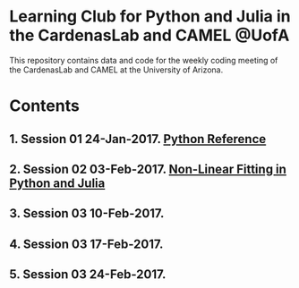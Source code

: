 # Learning Club for Python and Julia in the CardenasLab and CAMEL @UofA  

This repository contains data and code for the weekly coding meeting of the CardenasLab and CAMEL at the University of Arizona.

# Contents
## 1. Session 01 24-Jan-2017. [Python Reference](https://github.com/JCardenasRdz/python-reference)
## 2. Session 02 03-Feb-2017. [Non-Linear Fitting in Python and Julia](https://github.com/JCardenasRdz/CodingClub/tree/master/02)
## 3. Session 03 10-Feb-2017.
## 4. Session 03 17-Feb-2017.
## 5. Session 03 24-Feb-2017.
